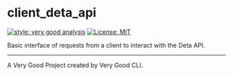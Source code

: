 # client_deta_api

[![style: very good analysis][very_good_analysis_badge]][very_good_analysis_link]
[![License: MIT][license_badge]][license_link]

Basic interface of requests from a client to interact with the Deta API.

---

A Very Good Project created by Very Good CLI.

[license_badge]: https://img.shields.io/badge/license-MIT-blue.svg
[license_link]: https://opensource.org/licenses/MIT
[very_good_analysis_badge]: https://img.shields.io/badge/style-very_good_analysis-B22C89.svg
[very_good_analysis_link]: https://pub.dev/packages/very_good_analysis
